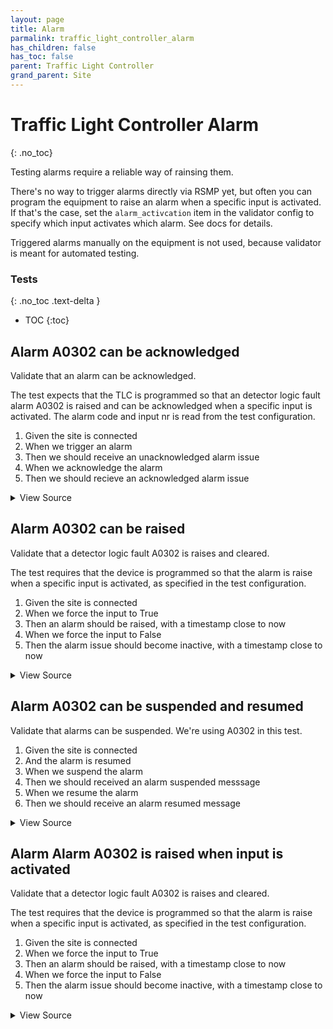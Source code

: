 ```yaml
---
layout: page
title: Alarm
parmalink: traffic_light_controller_alarm
has_children: false
has_toc: false
parent: Traffic Light Controller
grand_parent: Site
---
```


# Traffic Light Controller Alarm
{: .no_toc}

Testing alarms require a reliable way of rainsing them.

There's no way to trigger alarms directly via RSMP yet,
but often you can program the equipment to raise an alarm
when a specific input is activated. If that's the case,
set the `alarm_activcation` item in the validator config to
specify which input activates which alarm. See docs for details.

Triggered alarms manually on the equipment is not used,
because validator is meant for automated testing.

### Tests
{: .no_toc .text-delta }

- TOC
{:toc}

## Alarm A0302 can be acknowledged

Validate that an alarm can be acknowledged.

The test expects that the TLC is programmed so that an detector logic fault
alarm A0302 is raised and can be acknowledged when a specific input is activated.
The alarm code and input nr is read from the test configuration.

1. Given the site is connected
2. When we trigger an alarm
2. Then we should receive an unacknowledged alarm issue
4. When we acknowledge the alarm
5. Then we should recieve an acknowledged alarm issue

<details markdown="block">
  <summary>
     View Source
  </summary>
```ruby
Validator::Site.connected do |task,supervisor,site|
  prepare task, site
  alarm_code_id = 'A0302'   # what alarm to expect
  timeout  = Validator.get_config('timeouts','alarm')
  log "Activating alarm #{alarm_code_id}"
  deactivate, component_id = with_alarm_activated(task, site, alarm_code_id) do |alarm, component_id|   # raise alarm, by activating input
    log "Alarm #{alarm_code_id} is now active on component #{component_id}"
    # verify timestamp
    alarm_time = Time.parse(alarm.attributes["aTs"])
    expect(alarm_time).to be_within(1.minute).of Time.now.utc
    # test acknowledge and confirm
    log "Acknowledge alarm #{alarm_code_id}"
    collect_task = task.async do
      RSMP::AlarmCollector.new(site,
        num: 1,
        query: {
          'aCId' => alarm_code_id,
          'aSp' => /Acknowledge/i,
          'ack' => /Acknowledged/i,
          'aS' => /Active/i
        },
        timeout: timeout
      ).collect!
    end
    site.send_message RSMP::AlarmAcknowledge.new(
      'cId' => component_id,
      'aTs' => site.clock.to_s,
      'aCId' => alarm_code_id
    )
    messages = collect_task.wait
    expect(messages).to be_an(Array)
    expect(messages.first).to be_a(RSMP::Alarm)
  end
end
```
</details>




## Alarm A0302 can be raised

Validate that a detector logic fault A0302 is raises and cleared.

The test requires that the device is programmed so that the alarm
is raise when a specific input is activated, as specified in the
test configuration.

1. Given the site is connected
2. When we force the input to True
3. Then an alarm should be raised, with a timestamp close to now
4. When we force the input to False
5. Then the alarm issue should become inactive, with a timestamp close to now

<details markdown="block">
  <summary>
     View Source
  </summary>
```ruby
Validator::Site.connected do |task,supervisor,site|
  alarm_code_id = 'A0302'
  prepare task, site
  def verify_timestamp alarm, duration=1.minute
    alarm_time = Time.parse(alarm.attributes["aTs"])
    expect(alarm_time).to be_within(duration).of Time.now.utc
  end
  deactivate, component_id = with_alarm_activated(task, site, alarm_code_id) do |alarm,component_id|   # raise alarm, by activating input
    verify_timestamp alarm
    log "Alarm #{alarm_code_id} is now Active on component #{component_id}"
  end
  verify_timestamp deactivate
  log "Alarm #{alarm_code_id} is now Inactive on component #{component_id}"
end
```
</details>




## Alarm A0302 can be suspended and resumed

Validate that alarms can be suspended. We're using A0302 in this test.

1. Given the site is connected
2. And the alarm is resumed
3. When we suspend the alarm
4. Then we should received an alarm suspended messsage
5. When we resume the alarm
6. Then we should receive an alarm resumed message

<details markdown="block">
  <summary>
     View Source
  </summary>
```ruby
Validator::Site.connected do |task,supervisor,site|
  alarm_code_id = 'A0302'
  action = Validator.config.dig('alarms', alarm_code_id)
  skip "alarm #{alarm_code_id} is not configured" unless action
  component_id = action['component']
  skip "alarm #{alarm_code_id} has no component configured" unless component_id
  # first resume to make sure something happens when we suspend
  resume = RSMP::AlarmResume.new(
    'cId' => component_id,
    'aCId' => alarm_code_id
  )
  site.send_message resume
  # now suspend the alarm while collecting responses
  suspend = RSMP::AlarmSuspend.new(
    'mId' => RSMP::Message.make_m_id,     # generate a message id, that can be used to listen for responses
    'cId' => component_id,
    'aCId' => alarm_code_id
  )
  collect_task = task.async do
    RSMP::AlarmCollector.new(site,
      m_id: suspend.m_id,
      num: 1,
      query: {
        'cId' => component_id,
        'aCI' => alarm_code_id,
        'aSp' => 'Suspend',
        'sS' => /Suspended/i
      },
      timeout: Validator.get_config('timeouts','alarm')
    ).collect!
  end
  begin
    site.send_message suspend
    messages = collect_task.wait
    expect(messages).to be_an(Array)
    message = messages.first
    expect(message).to be_a(RSMP::AlarmSuspended)
  rescue
    site.send_message resume    # clean up by resuming alarm
    raise
  end
  # clean up by resuming alarm
  resume.attributes['mId'] = RSMP::Message.make_m_id  # generate a message id, that can be used to listen for responses
  collect_task = task.async do
    RSMP::AlarmCollector.new(site,
      m_id: resume.m_id,
      num: 1,
      query: {'aCI'=>alarm_code_id,'aSp'=>'Suspend','sS'=>'notSuspended'},
      timeout: Validator.get_config('timeouts','alarm')
    ).collect!
  end
  site.send_message resume
  messages = collect_task.wait
  expect(messages).to be_an(Array)
  message = messages.first
  expect(message).to be_a(RSMP::AlarmResumed)
end
```
</details>




## Alarm Alarm A0302 is raised when input is activated

Validate that a detector logic fault A0302 is raises and cleared.

The test requires that the device is programmed so that the alarm
is raise when a specific input is activated, as specified in the
test configuration.

1. Given the site is connected
2. When we force the input to True
3. Then an alarm should be raised, with a timestamp close to now
4. When we force the input to False
5. Then the alarm issue should become inactive, with a timestamp close to now

<details markdown="block">
  <summary>
     View Source
  </summary>
```ruby
Validator::Site.connected do |task,supervisor,site|
  alarm_code_id = 'A0302'
  prepare task, site
  def verify_timestamp alarm, duration=1.minute
    alarm_time = Time.parse(alarm.attributes["aTs"])
    expect(alarm_time).to be_within(duration).of Time.now.utc
  end
  deactivated, component_id = with_alarm_activated(task, site, alarm_code_id) do |alarm,component_id|   # raise alarm, by activating input
    verify_timestamp alarm
    log "Alarm #{alarm_code_id} is now Active on component #{component_id}"
  end
  verify_timestamp deactivated
  log "Alarm #{alarm_code_id} is now Inactive on component #{component_id}"
end
```
</details>


